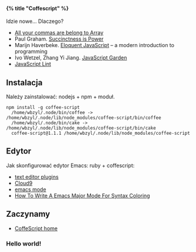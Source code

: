 #### {% title "Coffescript" %}

Idzie nowe… Dlaczego?

* [All your commas are belong to Array](http://wtfjs.com/)
* Paul Graham. [Succinctness is Power](http://www.paulgraham.com/power.html)
* Marijn Haverbeke. [Eloquent JavaScript](http://eloquentjavascript.net/) –
  a modern introduction to programming
* Ivo Wetzel, Zhang Yi Jiang. [JavaScript Garden](http://javascriptgarden.info/)
* [JavaScript Lint](http://www.javascriptlint.com/)


## Instalacja

Należy zainstalować: nodejs + npm + moduł.

    npm install -g coffee-script
      /home/wbzyl/.node/bin/coffee -> /home/wbzyl/.node/lib/node_modules/coffee-script/bin/coffee
      /home/wbzyl/.node/bin/cake -> /home/wbzyl/.node/lib/node_modules/coffee-script/bin/cake
      coffee-script@1.1.1 /home/wbzyl/.node/lib/node_modules/coffee-script


## Edytor

Jak skonfigurować edytor Emacs: ruby + coffescript:

* [text editor plugins](https://github.com/jashkenas/coffee-script/wiki/Text-editor-plugins)
* [Cloud9](http://cloud9ide.com/)
* [emacs mode](https://github.com/defunkt/coffee-mode)
* [How To Write A Emacs Major Mode For Syntax Coloring](http://xahlee.org/emacs/elisp_syntax_coloring.html)


## Zaczynamy

* [CoffeScript home](http://jashkenas.github.com/coffee-script/)


### Hello world!
